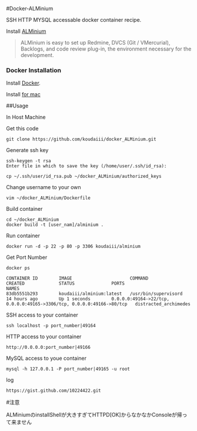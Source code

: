 #Docker-ALMinium

SSH HTTP MYSQL accessable docker container recipe.

Install [ALMinium](https://github.com/alminium/alminium)

> ALMinium is easy to set up Redmine, DVCS (Git / VMercurial), Backlogs, and code review plug-in, the environment necessary for the development.

### Docker Installation

Install [Docker](https://gist.github.com/koudaiii/10282062#file-docker_install).

Install [for mac](https://gist.github.com/koudaiii/10224422)



##Usage

In Host Machine

Get this code

    git clone https://github.com/koudaiii/docker_ALMinium.git

Generate ssh key

    ssh-keygen -t rsa
    Enter file in which to save the key (/home/user/.ssh/id_rsa):

    cp ~/.ssh/user/id_rsa.pub ~/docker_ALMinium/authorized_keys

Change username to your own

    vim ~/docker_ALMinium/Dockerfile

Build container

    cd ~/docker_ALMinium
    docker build -t [user_nam]/alminium .

Run container

    docker run -d -p 22 -p 80 -p 3306 koudaiii/alminium

Get Port Number

    docker ps

    CONTAINER ID        IMAGE                      COMMAND                CREATED             STATUS              PORTS                                                                   NAMES
    83db5551b293        koudaiii/alminium:latest   /usr/bin/supervisord   14 hours ago        Up 1 seconds        0.0.0.0:49164->22/tcp, 0.0.0.0:49165->3306/tcp, 0.0.0.0:49166->80/tcp   distracted_archimedes   

SSH access to your container

    ssh localhost -p port_number|49164

HTTP access to your container
   
    http://0.0.0.0:port_number|49166

MySQL access to youe container

    mysql -h 127.0.0.1 -P port_number|49165 -u root


log

    https://gist.github.com/10224422.git

#注意

   ALMiniumのinstallShellが大きすぎてHTTPD[OK]からなかなかConsoleが帰って来ません
